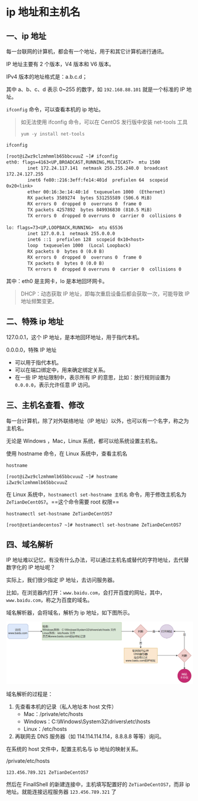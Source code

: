 # ip 地址和主机名

## 一、ip 地址

每一台联网的计算机，都会有一个地址，用于和其它计算机进行通讯。

IP 地址主要有 2 个版本，V4 版本和 V6 版本。

IPv4 版本的地址格式是：a.b.c.d；

其中 a、b、c、d 表示 0~255 的数字，如 `192.168.88.101`  就是一个标准的 IP 地址。

`ifconfig` 命令，可以查看本机的 ip 地址。

> 如无法使用 ifconfig 命令，可以在 CentOS 发行版中安装 net-tools 工具
>
> ```shell
> yum -y install net-tools
> ```

```shell
ifconfig
```

```shell
[root@iZwz9clzmhmmlb65bbcvuuZ ~]# ifconfig
eth0: flags=4163<UP,BROADCAST,RUNNING,MULTICAST>  mtu 1500
        inet 172.24.117.141  netmask 255.255.240.0  broadcast 172.24.127.255
        inet6 fe80::216:3eff:fe14:401d  prefixlen 64  scopeid 0x20<link>
        ether 00:16:3e:14:40:1d  txqueuelen 1000  (Ethernet)
        RX packets 3589274  bytes 531255589 (506.6 MiB)
        RX errors 0  dropped 0  overruns 0  frame 0
        TX packets 4257892  bytes 849936830 (810.5 MiB)
        TX errors 0  dropped 0 overruns 0  carrier 0  collisions 0

lo: flags=73<UP,LOOPBACK,RUNNING>  mtu 65536
        inet 127.0.0.1  netmask 255.0.0.0
        inet6 ::1  prefixlen 128  scopeid 0x10<host>
        loop  txqueuelen 1000  (Local Loopback)
        RX packets 0  bytes 0 (0.0 B)
        RX errors 0  dropped 0  overruns 0  frame 0
        TX packets 0  bytes 0 (0.0 B)
        TX errors 0  dropped 0 overruns 0  carrier 0  collisions 0
```

其中：eth0 是主网卡，lo 是本地回环网卡。

> DHCP：动态获取 IP 地址，即每次重启设备后都会获取一次，可能导致 IP 地址频繁变更。

## 二、特殊 ip 地址

127.0.0.1，这个 IP 地址，是本地回环地址，用于指代本机。

0.0.0.0，特殊 IP 地址

- 可以用于指代本机。
- 可以在端口绑定中，用来确定绑定关系。
- 在一些 IP 地址限制中，表示所有 IP 的意思，比如：放行规则设置为 `0.0.0.0`，表示允许任意 IP 访问。

## 三、主机名查看、修改

每一台计算机，除了对外联络地址（IP 地址）以外，也可以有一个名字，称之为主机名。

无论是 Windows ，Mac，Linux 系统，都可以给系统设置主机名。

使用 hostname 命令，在 Linux 系统中，查看主机名

```shell
hostname
```

```shell
[root@iZwz9clzmhmmlb65bbcvuuZ ~]# hostname
iZwz9clzmhmmlb65bbcvuuZ
```

在 Linux 系统中，`hostnamectl set-hostname 主机名` 命令，用于修改主机名为 `ZeTianDeCentOS7`。==这个命令需要 root 权限==

```shell
hostnamectl set-hostname ZeTianDeCentOS7
```

```shell
[root@zetiandecentos7 ~]# hostnamectl set-hostname ZeTianDeCentOS7
```

## 四、域名解析

IP 地址难以记忆，有没有什么办法，可以通过主机名或替代的字符地址，去代替数字化的 IP 地址呢？

实际上，我们很少指定 IP 地址，去访问服务器。

比如，在浏览器内打开：`www.baidu.com`，会打开百度的网址，其中，`www.baidu.com`，称之为百度的域名。

域名解析器，会将域名，解析为 ip 地址，如下图所示。

![域名解析](NoteAssets/域名解析.png)

域名解析的过程是：

1. 先查看本机的记录（私人地址本 host 文件）
   - Mac：/private/etc/hosts
   - Windows：C:\Windows\System32\drivers\etc\hosts
   - Linux：/etc/hosts
2. 再联网去 DNS 服务器（如 114.114.114.114，8.8.8.8 等等）询问。

在系统的 host 文件中，配置主机名与 ip 地址的映射关系。

/private/etc/hosts

```shell
123.456.789.321 ZeTianDeCentOS7
```

然后在 FinallShell 的新建连接中，主机填写配置好的 `ZeTianDeCentOS7`，而非 ip 地址。就能连接远程服务器 `123.456.789.321` 了
